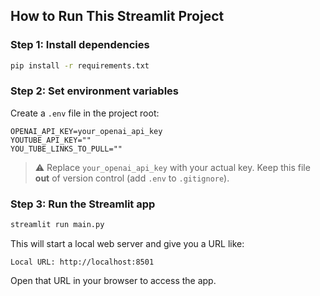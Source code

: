 ## How to Run This Streamlit Project

### Step 1: Install dependencies
```bash
pip install -r requirements.txt
```

### Step 2: Set environment variables
Create a `.env` file in the project root:

```env
OPENAI_API_KEY=your_openai_api_key
YOUTUBE_API_KEY=""
YOU_TUBE_LINKS_TO_PULL=""
```

> ⚠️ Replace `your_openai_api_key` with your actual key. Keep this file **out** of version control (add `.env` to `.gitignore`).

### Step 3: Run the Streamlit app
```bash
streamlit run main.py
```

This will start a local web server and give you a URL like:
```
Local URL: http://localhost:8501
```
Open that URL in your browser to access the app.
